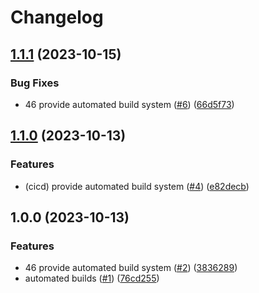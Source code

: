 # Changelog

## [1.1.1](https://github.com/airtonix/Lamp/compare/v1.1.0...v1.1.1) (2023-10-15)


### Bug Fixes

* 46 provide automated build system ([#6](https://github.com/airtonix/Lamp/issues/6)) ([66d5f73](https://github.com/airtonix/Lamp/commit/66d5f73b61c07661bc1fbaa6e70fb05803113711))

## [1.1.0](https://github.com/airtonix/Lamp/compare/v1.0.0...v1.1.0) (2023-10-13)


### Features

* (cicd) provide automated build system ([#4](https://github.com/airtonix/Lamp/issues/4)) ([e82decb](https://github.com/airtonix/Lamp/commit/e82decbe3ffe8b1b7f3b0943e5ef7456e35a3434))

## 1.0.0 (2023-10-13)


### Features

* 46 provide automated build system ([#2](https://github.com/airtonix/Lamp/issues/2)) ([3836289](https://github.com/airtonix/Lamp/commit/3836289766e168ec88ae9c6572beb555e6156145))
* automated builds ([#1](https://github.com/airtonix/Lamp/issues/1)) ([76cd255](https://github.com/airtonix/Lamp/commit/76cd255e1b3e4b663ab34876dc687c7ad2dcd06a))

